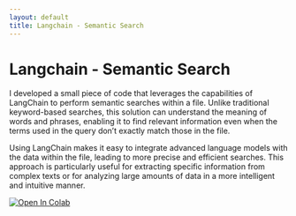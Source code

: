 ```yaml
---
layout: default
title: Langchain - Semantic Search
---
```


# Langchain - Semantic Search

I developed a small piece of code that leverages the capabilities of LangChain to perform semantic searches within a file. Unlike traditional keyword-based searches, this solution can understand the meaning of words and phrases, enabling it to find relevant information even when the terms used in the query don’t exactly match those in the file.

Using LangChain makes it easy to integrate advanced language models with the data within the file, leading to more precise and efficient searches. This approach is particularly useful for extracting specific information from complex texts or for analyzing large amounts of data in a more intelligent and intuitive manner.

<a target="_blank" href="https://colab.research.google.com/github/iacoposk8/colabs/blob/main/Langchain.ipynb">
  <img src="https://colab.research.google.com/assets/colab-badge.svg" alt="Open In Colab"/>
</a>
